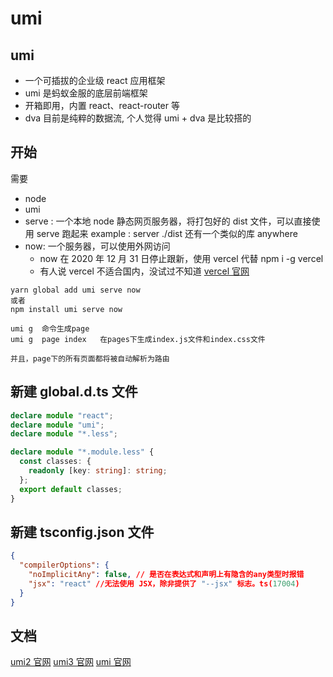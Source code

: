 # umi

## umi

- 一个可插拔的企业级 react 应用框架
- umi 是蚂蚁金服的底层前端框架
- 开箱即用，内置 react、react-router 等
- dva 目前是纯粹的数据流, 个人觉得 umi + dva 是比较搭的

## 开始

需要

- node
- umi
- serve : 一个本地 node 静态网页服务器，将打包好的 dist 文件，可以直接使用 serve 跑起来 example : server ./dist
  还有一个类似的库 anywhere
- now: 一个服务器，可以使用外网访问
  - now 在 2020 年 12 月 31 日停止跟新，使用 vercel 代替 npm i -g vercel
  - 有人说 vercel 不适合国内，没试过不知道
    [vercel 官网](https://vercel.com/docs)

```
yarn global add umi serve now
或者
npm install umi serve now
```

```
umi g  命令生成page
umi g  page index   在pages下生成index.js文件和index.css文件

并且，page下的所有页面都将被自动解析为路由
```

## 新建 global.d.ts 文件

```ts
declare module "react";
declare module "umi";
declare module "*.less";

declare module "*.module.less" {
  const classes: {
    readonly [key: string]: string;
  };
  export default classes;
}
```

## 新建 tsconfig.json 文件

```json
{
  "compilerOptions": {
    "noImplicitAny": false, // 是否在表达式和声明上有隐含的any类型时报错
    "jsx": "react" //无法使用 JSX，除非提供了 "--jsx" 标志。ts(17004)
  }
}
```

## 文档

[umi2 官网](https://v2.umijs.org/zh/)
[umi3 官网](https://v3.umijs.org/)
[umi 官网](https://umijs.org/docs/tutorials/getting-started)

